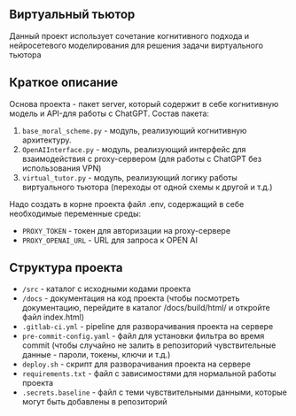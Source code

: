 ## Виртуальный тьютор

Данный проект использует сочетание когнитивного подхода и нейросетевого моделирования для решения задачи виртуального тьютора

## Краткое описание

Основа проекта - пакет server, который содержит в себе когнитивную модель и API-для работы с ChatGPT. Состав пакета:
1. `base_moral_scheme.py` - модуль, реализующий когнитивную архитектуру.
2. `OpenAIInterface.py` - модуль, реализующий интерфейс для взаимодействия с proxy-сервером (для работы с ChatGPT без использования VPN)
3. `virtual_tutor.py` - модуль, реализующий логику работы виртуального тьютора (переходы от одной схемы к другой и т.д.)

Надо создать в корне проекта файл .env, содержащий в себе необходимые переменные среды:
* `PROXY_TOKEN` - токен для авторизации на proxy-сервере
* `PROXY_OPENAI_URL` - URL для запроса к OPEN AI

## Структура проекта

* `/src` - каталог с исходными кодами проекта
* `/docs` - документация на код проекта (чтобы посмотреть документацию, перейдите в каталог /docs/build/html/ и откройте файл index.html)
* `.gitlab-ci.yml` - pipeline для разворачивания проекта на сервере
* `pre-commit-config.yaml` - файл для установки фильтра во время commit (чтобы случайно не залить в репозиторий чувствительные данные - пароли, токены, ключи и т.д.)
* `deploy.sh` - скрипт для разворачивания проекта на сервере
* `requirements.txt` - файл с зависимостями для нормальной работы проекта
* `.secrets.baseline` - файл с теми чувствительными данными, которые могут быть добавлены в репозиторий
